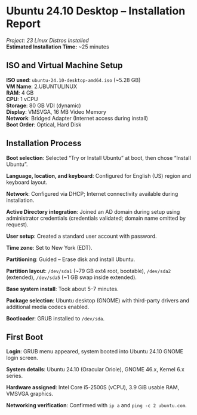 # Ubuntu 24.10 Desktop – Installation Report
*Project: 23 Linux Distros Installed*  
**Estimated Installation Time:** ~25 minutes  

## ISO and Virtual Machine Setup
**ISO used**: `ubuntu-24.10-desktop-amd64.iso` (~5.28 GB)  
**VM Name**: 2.UBUNTULINUX  
**RAM**: 4 GB  
**CPU**: 1 vCPU  
**Storage**: 80 GB VDI (dynamic)  
**Display**: VMSVGA, 16 MB Video Memory  
**Network**: Bridged Adapter (Internet access during install)  
**Boot Order**: Optical, Hard Disk  

## Installation Process
**Boot selection**: Selected “Try or Install Ubuntu” at boot, then chose “Install Ubuntu”.  

**Language, location, and keyboard**: Configured for English (US) region and keyboard layout.  

**Network**: Configured via DHCP; Internet connectivity available during installation.  

**Active Directory integration**: Joined an AD domain during setup using administrator credentials (credentials validated; domain name omitted by request).  

**User setup**: Created a standard user account with password.  

**Time zone**: Set to New York (EDT).  

**Partitioning**: Guided – Erase disk and install Ubuntu.  

**Partition layout**: `/dev/sda1` (~79 GB ext4 root, bootable), `/dev/sda2` (extended), `/dev/sda5` (~1 GB swap inside extended).  

**Base system install**: Took about 5–7 minutes.  

**Package selection**: Ubuntu desktop (GNOME) with third-party drivers and additional media codecs enabled.  

**Bootloader**: GRUB installed to `/dev/sda`.  

## First Boot
**Login**: GRUB menu appeared, system booted into Ubuntu 24.10 GNOME login screen.  

**System details**: Ubuntu 24.10 (Oracular Oriole), GNOME 46.x, Kernel 6.x series.  

**Hardware assigned**: Intel Core i5-2500S (vCPU), 3.9 GiB usable RAM, VMSVGA graphics.  

**Networking verification**: Confirmed with `ip a` and `ping -c 2 ubuntu.com`.  
